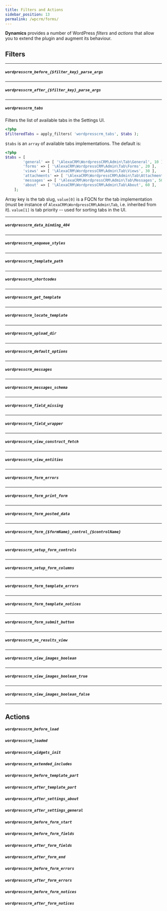 ```yaml
---
title: Filters and Actions
sidebar_position: 13
permalink: /wpcrm/forms/
---
```


**Dynamics** provides a number of WordPress *filters* and *actions* that allow you to extend the plugin and augment its behaviour.

## Filters

---

##### `wordpresscrm_before_{$filter_key}_parse_args`

---

##### `wordpresscrm_after_{$filter_key}_parse_args`

---

##### `wordpresscrm_tabs`

Filters the list of available tabs in the Settings UI.

```php
<?php
$filteredTabs = apply_filters( 'wordpresscrm_tabs', $tabs );
```

`$tabs` is an `array` of available tabs implementations. The default is:

```php
<?php
$tabs = [
        'general' => [ '\AlexaCRM\WordpressCRM\Admin\Tab\General', 10 ],
        'forms' => [ '\AlexaCRM\WordpressCRM\Admin\Tab\Forms', 20 ],
        'views' => [ '\AlexaCRM\WordpressCRM\Admin\Tab\Views', 30 ],
        'attachments' => [ '\AlexaCRM\WordpressCRM\Admin\Tab\Attachments', 40 ],
        'messages' => [ '\AlexaCRM\WordpressCRM\Admin\Tab\Messages', 50 ],
        'about' => [ '\AlexaCRM\WordpressCRM\Admin\Tab\About', 60 ],
    ];
```

Array key is the tab slug, `value[0]` is a FQCN for the tab implementation (must be instance of `AlexaCRM\WordpressCRM\Admin\Tab`, i.e. inherited from it). `value[1]` is tab priority -- used for sorting tabs in the UI.

---

##### `wordpresscrm_data_binding_404`

---

##### `wordpresscrm_enqueue_styles`

---

##### `wordpresscrm_template_path`

---

##### `wordpresscrm_shortcodes`

---

##### `wordpresscrm_get_template`

---

##### `wordpresscrm_locate_template`

---

##### `wordpresscrm_upload_dir`

---

##### `wordpresscrm_default_options`

---

##### `wordpresscrm_messages`

---

##### `wordpresscrm_messages_schema`

---

##### `wordpresscrm_field_missing`

---

##### `wordpresscrm_field_wrapper`

---

##### `wordpresscrm_view_construct_fetch`

---

##### `wordpresscrm_view_entities`

---

##### `wordpresscrm_form_errors`

---

##### `wordpresscrm_form_print_form`

---

##### `wordpresscrm_form_posted_data`

---

##### `wordpresscrm_form_{$formName}_control_{$controlName}`

---

##### `wordpresscrm_setup_form_controls`

---

##### `wordpresscrm_setup_form_columns`

---

##### `wordpresscrm_form_template_errors`

---

##### `wordpresscrm_form_template_notices`

---

##### `wordpresscrm_form_submit_button`

---

##### `wordpresscrm_no_results_view`

---

##### `wordpresscrm_view_images_boolean`

---

##### `wordpresscrm_view_images_boolean_true`

---

##### `wordpresscrm_view_images_boolean_false`

---

## Actions

##### `wordpresscrm_before_load`

##### `wordpresscrm_loaded`

##### `wordpresscrm_widgets_init`

##### `wordpresscrm_extended_includes`

##### `wordpresscrm_before_template_part`

##### `wordpresscrm_after_template_part`

##### `wordpresscrm_after_settings_about`

##### `wordpresscrm_after_settings_general`

##### `wordpresscrm_before_form_start`

##### `wordpresscrm_before_form_fields`

##### `wordpresscrm_after_form_fields`

##### `wordpresscrm_after_form_end`

##### `wordpresscrm_before_form_errors`

##### `wordpresscrm_after_form_errors`

##### `wordpresscrm_before_form_notices`

##### `wordpresscrm_after_form_notices`
